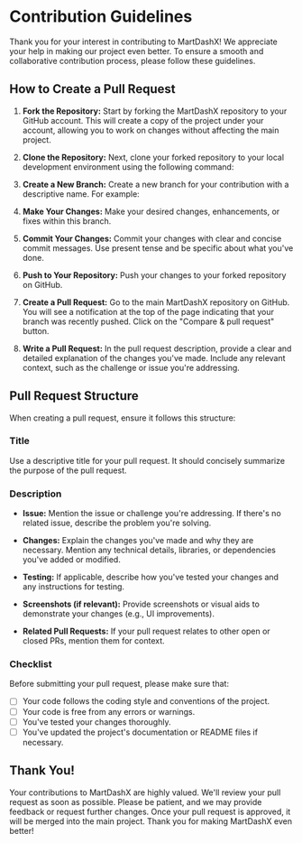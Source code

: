 # Contribution Guidelines

Thank you for your interest in contributing to MartDashX! We appreciate your help in making our project even better. To ensure a smooth and collaborative contribution process, please follow these guidelines.

## How to Create a Pull Request

1. **Fork the Repository:** Start by forking the MartDashX repository to your GitHub account. This will create a copy of the project under your account, allowing you to work on changes without affecting the main project.

2. **Clone the Repository:** Next, clone your forked repository to your local development environment using the following command:


3. **Create a New Branch:** Create a new branch for your contribution with a descriptive name. For example:


4. **Make Your Changes:** Make your desired changes, enhancements, or fixes within this branch.

5. **Commit Your Changes:** Commit your changes with clear and concise commit messages. Use present tense and be specific about what you've done.

6. **Push to Your Repository:** Push your changes to your forked repository on GitHub.


7. **Create a Pull Request:** Go to the main MartDashX repository on GitHub. You will see a notification at the top of the page indicating that your branch was recently pushed. Click on the "Compare & pull request" button.

8. **Write a Pull Request:** In the pull request description, provide a clear and detailed explanation of the changes you've made. Include any relevant context, such as the challenge or issue you're addressing.

## Pull Request Structure

When creating a pull request, ensure it follows this structure:

### Title

Use a descriptive title for your pull request. It should concisely summarize the purpose of the pull request.

### Description

- **Issue:** Mention the issue or challenge you're addressing. If there's no related issue, describe the problem you're solving.

- **Changes:** Explain the changes you've made and why they are necessary. Mention any technical details, libraries, or dependencies you've added or modified.

- **Testing:** If applicable, describe how you've tested your changes and any instructions for testing.

- **Screenshots (if relevant):** Provide screenshots or visual aids to demonstrate your changes (e.g., UI improvements).

- **Related Pull Requests:** If your pull request relates to other open or closed PRs, mention them for context.

### Checklist

Before submitting your pull request, please make sure that:

- [ ] Your code follows the coding style and conventions of the project.
- [ ] Your code is free from any errors or warnings.
- [ ] You've tested your changes thoroughly.
- [ ] You've updated the project's documentation or README files if necessary.

## Thank You!

Your contributions to MartDashX are highly valued. We'll review your pull request as soon as possible. Please be patient, and we may provide feedback or request further changes. Once your pull request is approved, it will be merged into the main project. Thank you for making MartDashX even better!


